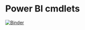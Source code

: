 # Power BI cmdlets

<a href="https://mybinder.org/v2/gh/itsnotaboutthecell/powerbi-cmdlets/master?urlpath=lab" target="_blank">![Binder](https://mybinder.org/badge_logo.svg)</a>
